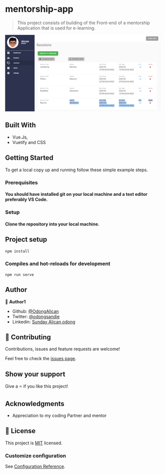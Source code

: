 # mentorship-app

> This project consists of building of the Front-end of a mentorship Application that is used for e-learning. 

![screenshot](public/app_logo.PNG)

## Built With

- Vue.Js,
- Vuetify and CSS


## Getting Started

To get a local copy up and running follow these simple example steps.

### Prerequisites

#### You should have installed git on your local machine and a text editor preferably VS Code.

### Setup

#### Clone the repository into your local machine.

## Project setup
```
npm install
```

### Compiles and hot-reloads for development
```
npm run serve
```

## Author

👤 **Author1**

- Github: [@OdongAlican](https://github.com/OdongAlican)
- Twitter: [@odongsandie](https://twitter.com/odongsandie)
- Linkedin: [Sunday Alican odong](https://www.linkedin.com/in/sunday-alican-odong-b99226b7)

## 🤝 Contributing

Contributions, issues and feature requests are welcome!

Feel free to check the [issues page](issues/).

## Show your support

Give a ⭐️ if you like this project!

## Acknowledgments

- Appreciation to my coding Partner and mentor

## 📝 License

This project is [MIT](lic.url) licensed.


### Customize configuration
See [Configuration Reference](https://cli.vuejs.org/config/).